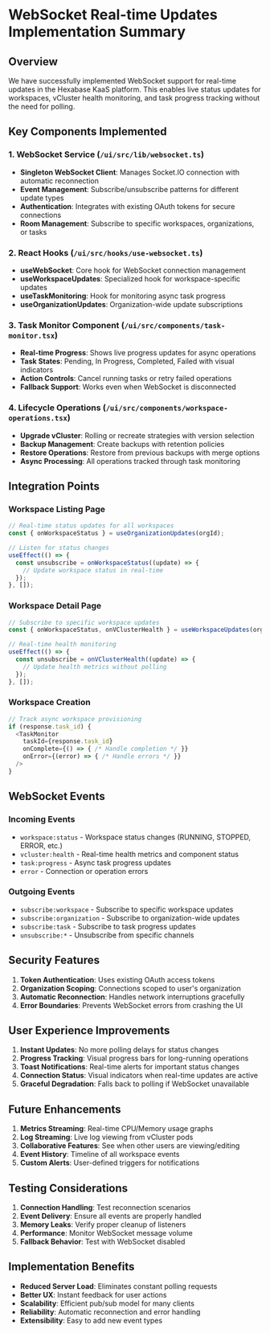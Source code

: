 # WebSocket Real-time Updates Implementation Summary

## Overview

We have successfully implemented WebSocket support for real-time updates in the Hexabase KaaS platform. This enables live status updates for workspaces, vCluster health monitoring, and task progress tracking without the need for polling.

## Key Components Implemented

### 1. WebSocket Service (`/ui/src/lib/websocket.ts`)
- **Singleton WebSocket Client**: Manages Socket.IO connection with automatic reconnection
- **Event Management**: Subscribe/unsubscribe patterns for different update types
- **Authentication**: Integrates with existing OAuth tokens for secure connections
- **Room Management**: Subscribe to specific workspaces, organizations, or tasks

### 2. React Hooks (`/ui/src/hooks/use-websocket.ts`)
- **useWebSocket**: Core hook for WebSocket connection management
- **useWorkspaceUpdates**: Specialized hook for workspace-specific updates
- **useTaskMonitoring**: Hook for monitoring async task progress
- **useOrganizationUpdates**: Organization-wide update subscriptions

### 3. Task Monitor Component (`/ui/src/components/task-monitor.tsx`)
- **Real-time Progress**: Shows live progress updates for async operations
- **Task States**: Pending, In Progress, Completed, Failed with visual indicators
- **Action Controls**: Cancel running tasks or retry failed operations
- **Fallback Support**: Works even when WebSocket is disconnected

### 4. Lifecycle Operations (`/ui/src/components/workspace-operations.tsx`)
- **Upgrade vCluster**: Rolling or recreate strategies with version selection
- **Backup Management**: Create backups with retention policies
- **Restore Operations**: Restore from previous backups with merge options
- **Async Processing**: All operations tracked through task monitoring

## Integration Points

### Workspace Listing Page
```typescript
// Real-time status updates for all workspaces
const { onWorkspaceStatus } = useOrganizationUpdates(orgId);

// Listen for status changes
useEffect(() => {
  const unsubscribe = onWorkspaceStatus((update) => {
    // Update workspace status in real-time
  });
}, []);
```

### Workspace Detail Page
```typescript
// Subscribe to specific workspace updates
const { onWorkspaceStatus, onVClusterHealth } = useWorkspaceUpdates(orgId, workspaceId);

// Real-time health monitoring
useEffect(() => {
  const unsubscribe = onVClusterHealth((update) => {
    // Update health metrics without polling
  });
}, []);
```

### Workspace Creation
```typescript
// Track async workspace provisioning
if (response.task_id) {
  <TaskMonitor
    taskId={response.task_id}
    onComplete={() => { /* Handle completion */ }}
    onError={(error) => { /* Handle errors */ }}
  />
}
```

## WebSocket Events

### Incoming Events
- `workspace:status` - Workspace status changes (RUNNING, STOPPED, ERROR, etc.)
- `vcluster:health` - Real-time health metrics and component status
- `task:progress` - Async task progress updates
- `error` - Connection or operation errors

### Outgoing Events
- `subscribe:workspace` - Subscribe to specific workspace updates
- `subscribe:organization` - Subscribe to organization-wide updates
- `subscribe:task` - Subscribe to task progress updates
- `unsubscribe:*` - Unsubscribe from specific channels

## Security Features

1. **Token Authentication**: Uses existing OAuth access tokens
2. **Organization Scoping**: Connections scoped to user's organization
3. **Automatic Reconnection**: Handles network interruptions gracefully
4. **Error Boundaries**: Prevents WebSocket errors from crashing the UI

## User Experience Improvements

1. **Instant Updates**: No more polling delays for status changes
2. **Progress Tracking**: Visual progress bars for long-running operations
3. **Toast Notifications**: Real-time alerts for important status changes
4. **Connection Status**: Visual indicators when real-time updates are active
5. **Graceful Degradation**: Falls back to polling if WebSocket unavailable

## Future Enhancements

1. **Metrics Streaming**: Real-time CPU/Memory usage graphs
2. **Log Streaming**: Live log viewing from vCluster pods
3. **Collaborative Features**: See when other users are viewing/editing
4. **Event History**: Timeline of all workspace events
5. **Custom Alerts**: User-defined triggers for notifications

## Testing Considerations

1. **Connection Handling**: Test reconnection scenarios
2. **Event Delivery**: Ensure all events are properly handled
3. **Memory Leaks**: Verify proper cleanup of listeners
4. **Performance**: Monitor WebSocket message volume
5. **Fallback Behavior**: Test with WebSocket disabled

## Implementation Benefits

- **Reduced Server Load**: Eliminates constant polling requests
- **Better UX**: Instant feedback for user actions
- **Scalability**: Efficient pub/sub model for many clients
- **Reliability**: Automatic reconnection and error handling
- **Extensibility**: Easy to add new event types